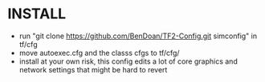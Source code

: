 INSTALL
=======
- run "git clone https://github.com/BenDoan/TF2-Config.git simconfig" in tf/cfg
- move autoexec.cfg and the classs cfgs to tf/cfg/
- install at your own risk, this config edits a lot of core graphics and network settings that might be hard to revert
